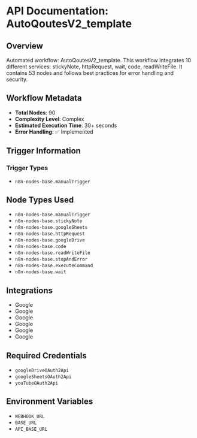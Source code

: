 # API Documentation: AutoQoutesV2_template

## Overview
Automated workflow: AutoQoutesV2_template. This workflow integrates 10 different services: stickyNote, httpRequest, wait, code, readWriteFile. It contains 53 nodes and follows best practices for error handling and security.

## Workflow Metadata
- **Total Nodes**: 90
- **Complexity Level**: Complex
- **Estimated Execution Time**: 30+ seconds
- **Error Handling**: ✅ Implemented

## Trigger Information
### Trigger Types
- `n8n-nodes-base.manualTrigger`

## Node Types Used
- `n8n-nodes-base.manualTrigger`
- `n8n-nodes-base.stickyNote`
- `n8n-nodes-base.googleSheets`
- `n8n-nodes-base.httpRequest`
- `n8n-nodes-base.googleDrive`
- `n8n-nodes-base.code`
- `n8n-nodes-base.readWriteFile`
- `n8n-nodes-base.stopAndError`
- `n8n-nodes-base.executeCommand`
- `n8n-nodes-base.wait`

## Integrations
- Google
- Google
- Google
- Google
- Google
- Google

## Required Credentials
- `googleDriveOAuth2Api`
- `googleSheetsOAuth2Api`
- `youTubeOAuth2Api`

## Environment Variables
- `WEBHOOK_URL`
- `BASE_URL`
- `API_BASE_URL`
